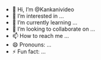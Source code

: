 - 👋 Hi, I’m @Kankanivideo
- 👀 I’m interested in ...
- 🌱 I’m currently learning ...
- 💞️ I’m looking to collaborate on ...
- 📫 How to reach me ...
- 😄 Pronouns: ...
- ⚡ Fun fact: ...

<!---
Kankanivideo/Kankanivideo is a ✨ special ✨ repository because its `README.md` (this file) appears on your GitHub profile.
You can click the Preview link to take a look at your changes.
--->
